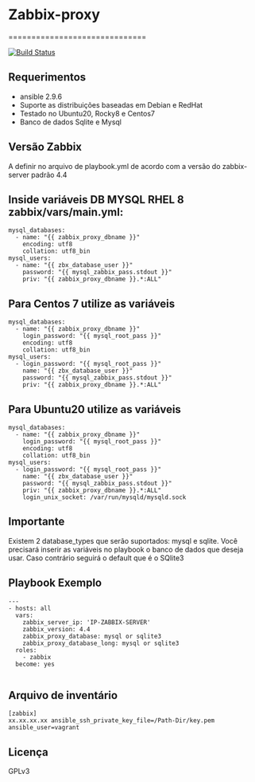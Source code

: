 # Zabbix-proxy 
==============================

[![Build Status](https://app.travis-ci.com/Emerson89/zabbix-proxy.svg?branch=dev)](https://travis-ci.com/Emerson89/zabbix-proxy)

Requerimentos
------------
- ansible 2.9.6
- Suporte as distribuições baseadas em Debian e RedHat
- Testado no Ubuntu20, Rocky8 e Centos7 
- Banco de dados Sqlite e Mysql

Versão Zabbix
--------------
A definir no arquivo de playbook.yml de acordo com a versão do zabbix-server padrão 4.4 

## Inside variáveis DB MYSQL RHEL 8 zabbix/vars/main.yml:
```
mysql_databases:
  - name: "{{ zabbix_proxy_dbname }}"
    encoding: utf8
    collation: utf8_bin
mysql_users:
  - name: "{{ zbx_database_user }}"
    password: "{{ mysql_zabbix_pass.stdout }}"
    priv: "{{ zabbix_proxy_dbname }}.*:ALL"
```
## Para Centos 7 utilize as variáveis
```
mysql_databases:
  - name: "{{ zabbix_proxy_dbname }}"
    login_password: "{{ mysql_root_pass }}"
    encoding: utf8
    collation: utf8_bin
mysql_users:
  - login_password: "{{ mysql_root_pass }}"
    name: "{{ zbx_database_user }}"
    password: "{{ mysql_zabbix_pass.stdout }}"
    priv: "{{ zabbix_proxy_dbname }}.*:ALL"
```
## Para Ubuntu20 utilize as variáveis
```
mysql_databases:
  - name: "{{ zabbix_proxy_dbname }}"
    login_password: "{{ mysql_root_pass }}"
    encoding: utf8
    collation: utf8_bin
mysql_users:
  - login_password: "{{ mysql_root_pass }}"
    name: "{{ zbx_database_user }}"
    password: "{{ mysql_zabbix_pass.stdout }}"
    priv: "{{ zabbix_proxy_dbname }}.*:ALL"
    login_unix_socket: /var/run/mysqld/mysqld.sock 
```
Importante
-----------------
Existem 2 database_types que serão suportados: mysql e sqlite. Você precisará inserir as variáveis no playbook o banco de dados que deseja usar. Caso contrário seguirá o default que é o SQlite3

Playbook Exemplo
----------------
```
---
- hosts: all
  vars:
    zabbix_server_ip: 'IP-ZABBIX-SERVER'
    zabbix_version: 4.4
    zabbix_proxy_database: mysql or sqlite3 
    zabbix_proxy_database_long: mysql or sqlite3
  roles:
    - zabbix
  become: yes
  
```
Arquivo de inventário
--------------
```
[zabbix]
xx.xx.xx.xx ansible_ssh_private_key_file=/Path-Dir/key.pem ansible_user=vagrant
```

Licença
-------
GPLv3

